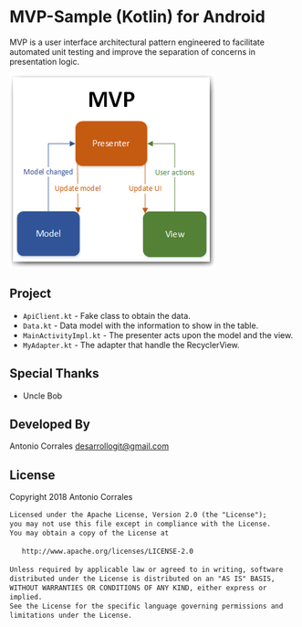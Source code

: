 # MVP-Sample (Kotlin) for Android

MVP is a user interface architectural pattern engineered to facilitate automated unit testing and improve the separation of concerns in presentation logic.

![Logo](./imgs/mvp.png) 

Project
-----
* `ApiClient.kt` - Fake class to obtain the data.
* `Data.kt` - Data model with the information to show in the table.
* `MainActivityImpl.kt` - The presenter acts upon the model and the view.
* `MyAdapter.kt` - The adapter that handle the RecyclerView.

Special Thanks
-----
* Uncle Bob


Developed By
-----

Antonio Corrales desarrollogit@gmail.com

License
-----

Copyright 2018 Antonio Corrales

    Licensed under the Apache License, Version 2.0 (the "License");
    you may not use this file except in compliance with the License.
    You may obtain a copy of the License at

       http://www.apache.org/licenses/LICENSE-2.0

    Unless required by applicable law or agreed to in writing, software
    distributed under the License is distributed on an "AS IS" BASIS,
    WITHOUT WARRANTIES OR CONDITIONS OF ANY KIND, either express or implied.
    See the License for the specific language governing permissions and
    limitations under the License.
